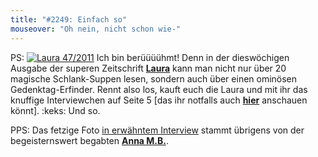 ```yaml
---
title: "#2249: Einfach so"
mouseover: "Oh nein, nicht schon wie-"
---
```


PS: 
<a href="http://www.fonflatter.de/bilder/laura47_2011s.png" title="Laura 47/2011"><img src="http://www.fonflatter.de/bilder/laura47_2011_s.png" alt="Laura 47/2011" /></a>
Ich bin berüüüühmt!
Denn in der dieswöchigen Ausgabe der superen Zeitschrift <a href="http://laura.wunderweib.de/" title="Laura"><strong>Laura</strong></a> kann man nicht nur über 20 magische Schlank-Suppen lesen, sondern auch über einen ominösen Gedenktag-Erfinder. Rennt also los, kauft euch die Laura und mit ihr das knuffige Interviewchen auf Seite 5 [das ihr notfalls auch <a href="http://www.fonflatter.de/bilder/laura47_2011s.png" title="Laura 47/2011"><strong>hier</strong></a> anschauen könnt].
:keks:
Und so.

PPS: 
Das fetzige Foto <a href="http://www.fonflatter.de/bilder/laura47_2011s.png" title="Laura 47/2011">in erwähntem Interview</a> stammt übrigens von der begeisternswert begabten <a href="http://www.annamb.de/" title="Anna MB"><strong>Anna M.B.</strong></a>.

